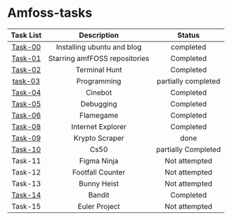 # Amfoss-tasks

| Task List | Description | Status |
| :-:       | :-:         | :-:    |
| [Task-00](https://github.com/shivamkhatter/Amfoss-tasks/tree/main/Task-00)   | Installing ubuntu and blog | completed |
| [Task-01](https://github.com/shivamkhatter/Amfoss-tasks/tree/main/Task-01)   | Starring amfFOSS repositories | Completed |
| [Task-02](https://github.com/shivamkhatter/Amfoss-tasks/tree/main/Task-02)   | Terminal Hunt | Completed |
| [task-03](https://github.com/shivamkhatter/Amfoss-tasks/tree/main/task-03)   | Programming | partially completed |
| [Task-04](https://github.com/shivamkhatter/Amfoss-tasks/tree/main/task-04)   | Cinebot | Completed |
| [Task-05](https://github.com/shivamkhatter/Amfoss-tasks/tree/main/task-05)   | Debugging | Completed |
| [Task-06](https://github.com/shivamkhatter/Amfoss-tasks/tree/main/task-06)   | Flamegame | Completed |
| [Task-08](https://github.com/shivamkhatter/Amfoss-tasks/tree/main/task-08)   | Internet Explorer | Completed |
| [Task-09](https://github.com/shivamkhatter/Amfoss-tasks/tree/main/task-09)   | Krypto Scraper |  done |
| [Task-10](https://github.com/shivamkhatter/Amfoss-tasks/tree/main/task-10)   | Cs50 | partially Completed |
| Task-11   | Figma Ninja | Not attempted |
| Task-12   | Footfall Counter | Not attempted |
| Task-13   | Bunny Heist | Not attempted |
| [Task-14](https://github.com/shivamkhatter/Amfoss-tasks/tree/main/task-014)   | Bandit | Completed |
| Task-15   | Euler Project | Not attempted |
